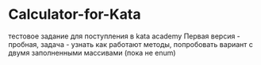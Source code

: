 # Calculator-for-Kata
тестовое задание для поступления в kata academy
Первая версия - пробная, задача - узнать как работают методы, попробовать вариант с двумя заполненными массивами (пока не enum)
